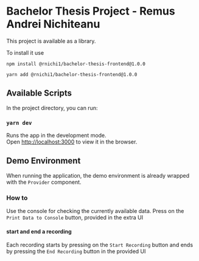 # Bachelor Thesis Project - Remus Andrei Nichiteanu

This project is available as a library. 

To install it use

`npm install @rnichi1/bachelor-thesis-frontend@1.0.0`

`yarn add @rnichi1/bachelor-thesis-frontend@1.0.0`

## Available Scripts

In the project directory, you can run:

### `yarn dev`

Runs the app in the development mode.\
Open [http://localhost:3000](http://localhost:3000) to view it in the browser.

## Demo Environment

When running the application, the demo environment is already wrapped with the `Provider` component.

### How to
Use the console for checking the currently available data. Press on the 
`Print Data to Console` button, provided in the extra UI

#### start and end a recording
Each recording starts by pressing on the `Start Recording` button and ends by pressing the `End Recording` button in the provided UI


